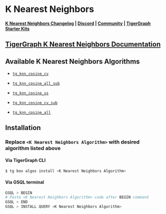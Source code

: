 
# K Nearest Neighbors

#### [K Nearest Neighbors Changelog](https://github.com/tigergraph/gsql-graph-algorithms/blob/master/algorithms/Similarity/nearest_neighbors/k_nearest_neighbors/CHANGELOG.md) | [Discord](https://discord.gg/vFbmPyvJJN) | [Community](https://community.tigergraph.com) | [TigerGraph Starter Kits](https://github.com/zrougamed/TigerGraph-Starter-Kits-Parser)

## [TigerGraph K Nearest Neighbors Documentation](https://docs.tigergraph.com/graph-algorithm-library/similarity/k-nearest-neighbors-cosine-neighbor-similarity-all-vertices-batch)

## Available K Nearest Neighbors Algorithms 

* [`tg_knn_cosine_cv`](https://github.com/tigergraph/gsql-graph-algorithms/blob/master/algorithms/Similarity/nearest_neighbors/k_nearest_neighbors/tg_knn_cosine_cv.gsql)

* [`tg_knn_cosine_all_sub`](https://github.com/tigergraph/gsql-graph-algorithms/blob/master/algorithms/Similarity/nearest_neighbors/k_nearest_neighbors/tg_knn_cosine_all_sub.gsql)

* [`tg_knn_cosine_ss`](https://github.com/tigergraph/gsql-graph-algorithms/blob/master/algorithms/Similarity/nearest_neighbors/k_nearest_neighbors/tg_knn_cosine_ss.gsql)

* [`tg_knn_cosine_cv_sub`](https://github.com/tigergraph/gsql-graph-algorithms/blob/master/algorithms/Similarity/nearest_neighbors/k_nearest_neighbors/tg_knn_cosine_cv_sub.gsql)

* [`tg_knn_cosine_all`](https://github.com/tigergraph/gsql-graph-algorithms/blob/master/algorithms/Similarity/nearest_neighbors/k_nearest_neighbors/tg_knn_cosine_all.gsql)

## Installation 

### Replace `<K Nearest Neighbors Algorithm>` with desired algorithm listed above 

#### Via TigerGraph CLI

```bash
$ tg box algos install <K Nearest Neighbors Algorithm>
```

#### Via GSQL terminal

```bash
GSQL > BEGIN
# Paste <K Nearest Neighbors Algorithm> code after BEGIN command
GSQL > END 
GSQL > INSTALL QUERY <K Nearest Neighbors Algorithm>
```